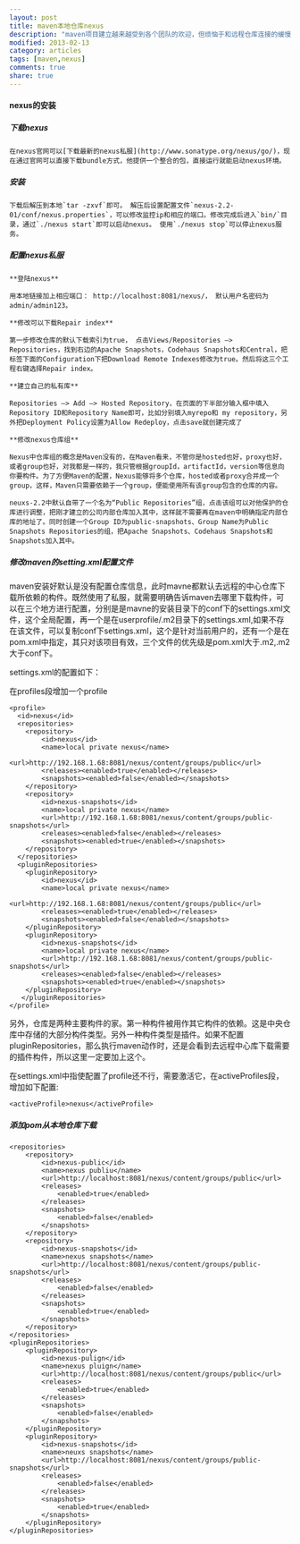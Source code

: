 ```yaml
---
layout: post
title: maven本地仓库nexus
description: "maven项目建立越来越受到各个团队的欢迎，但烦恼于和远程仓库连接的缓慢速度，建立maven本地仓库来进行开发是每个团队必须进行的过程"
modified: 2013-02-13
category: articles
tags: [maven,nexus]
comments: true
share: true
---
```


#### nexus的安装

##### 下载nexus
	
	在nexus官网可以[下载最新的nexus私服](http://www.sonatype.org/nexus/go/)，现在通过官网可以直接下载bundle方式，他提供一个整合的包，直接运行就能启动nexus环境。
##### 安装
	
	下载后解压到本地`tar -zxvf`即可。 解压后设置配置文件`nexus-2.2-01/conf/nexus.properties`，可以修改监控ip和相应的端口。修改完成后进入`bin/`目录，通过`./nexus start`即可以启动nexus。 使用`./nexus stop`可以停止nexus服务。
##### 配置nexus私服

	**登陆nexus** 
	
	用本地链接加上相应端口： http://localhost:8081/nexus/， 默认用户名密码为admin/admin123。

	**修改可以下载Repair index**

	第一步修改仓库的默认下载索引为true， 点击Views/Repositories —> Repositories，找到右边的Apache Snapshots，Codehaus Snapshots和Central，把标签下面的Configuration下把Download Remote Indexes修改为true。然后将这三个工程右键选择Repair index。

	**建立自己的私有库**

	Repositories –> Add –> Hosted Repository，在页面的下半部分输入框中填入Repository ID和Repository Name即可，比如分别填入myrepo和 my repository，另外把Deployment Policy设置为Allow Redeploy，点击save就创建完成了

	**修改nexus仓库组**

	Nexus中仓库组的概念是Maven没有的，在Maven看来，不管你是hosted也好，proxy也好，或者group也好，对我都是一样的，我只管根据groupId，artifactId，version等信息向你要构件。为了方便Maven的配置，Nexus能够将多个仓库，hosted或者proxy合并成一个group，这样，Maven只需要依赖于一个group，便能使用所有该group包含的仓库的内容。

    neuxs-2.2中默认自带了一个名为“Public Repositories”组，点击该组可以对他保护的仓库进行调整，把刚才建立的公司内部仓库加入其中，这样就不需要再在maven中明确指定内部仓库的地址了。同时创建一个Group ID为public-snapshots、Group Name为Public Snapshots Repositories的组，把Apache Snapshots、Codehaus Snapshots和Snapshots加入其中。


##### 修改maven的setting.xml配置文件

maven安装好默认是没有配置仓库信息，此时mavne都默认去远程的中心仓库下载所依赖的构件。既然使用了私服，就需要明确告诉maven去哪里下载构件，可以在三个地方进行配置，分别是是mavne的安装目录下的conf下的settings.xml文件，这个全局配置，再一个是在userprofile/.m2目录下的settings.xml,如果不存在该文件，可以复制conf下settings.xml，这个是针对当前用户的，还有一个是在pom.xml中指定，其只对该项目有效，三个文件的优先级是pom.xml大于.m2,.m2大于conf下。

settings.xml的配置如下：

在profiles段增加一个profile

	<profile>
      <id>nexus</id>
      <repositories>
        <repository>
            <id>nexus</id>
            <name>local private nexus</name>
            <url>http://192.168.1.68:8081/nexus/content/groups/public</url>
            <releases><enabled>true</enabled></releases>
            <snapshots><enabled>false</enabled></snapshots>
        </repository>
        <repository>
            <id>nexus-snapshots</id>
            <name>local private nexus</name>
            <url>http://192.168.1.68:8081/nexus/content/groups/public-snapshots</url>
            <releases><enabled>false</enabled></releases>
            <snapshots><enabled>true</enabled></snapshots>
        </repository>
      </repositories>
      <pluginRepositories>
        <pluginRepository>
            <id>nexus</id>
            <name>local private nexus</name>
            <url>http://192.168.1.68:8081/nexus/content/groups/public</url>
            <releases><enabled>true</enabled></releases>
            <snapshots><enabled>false</enabled></snapshots>
        </pluginRepository>
        <pluginRepository>
            <id>nexus-snapshots</id>
            <name>local private nexus</name>
            <url>http://192.168.1.68:8081/nexus/content/groups/public-snapshots</url>
            <releases><enabled>false</enabled></releases>
            <snapshots><enabled>true</enabled></snapshots>
        </pluginRepository>
       </pluginRepositories>
    </profile>


另外，仓库是两种主要构件的家。第一种构件被用作其它构件的依赖。这是中央仓库中存储的大部分构件类型。另外一种构件类型是插件。如果不配置pluginRepositories，那么执行maven动作时，还是会看到去远程中心库下载需要的插件构件，所以这里一定要加上这个。

在settings.xml中指使配置了profile还不行，需要激活它，在activeProfiles段，增加如下配置:

	<activeProfile>nexus</activeProfile>


##### 添加pom从本地仓库下载

	<repositories>
        <repository>
            <id>nexus-public</id>
            <name>nexus publiu</name>
            <url>http://localhost:8081/nexus/content/groups/public</url>
            <releases>
                <enabled>true</enabled>
            </releases>
            <snapshots>
                <enabled>false</enabled>
            </snapshots>
        </repository>
        <repository>
            <id>nexus-snapshots</id>
            <name>nexus snapshots</name>
            <url>http://localhost:8081/nexus/content/groups/public-snapshots</url>
            <releases>
                <enabled>false</enabled>
            </releases>
            <snapshots>
                <enabled>true</enabled>
            </snapshots>
        </repository>
    </repositories>
    <pluginRepositories>
        <pluginRepository>
            <id>nexus-pulign</id>
            <name>nexus pluign</name>
            <url>http://localhost:8081/nexus/content/groups/public</url>
            <releases>
                <enabled>true</enabled>
            </releases>
            <snapshots>
                <enabled>false</enabled>
            </snapshots>
        </pluginRepository>
        <pluginRepository>
            <id>nexus-snapshots</id>
            <name>neuxs snapshots</name>
            <url>http://localhost:8081/nexus/content/groups/public-snapshots</url>
            <releases>
                <enabled>false</enabled>
            </releases>
            <snapshots>
                <enabled>true</enabled>
            </snapshots>
        </pluginRepository>
    </pluginRepositories>
